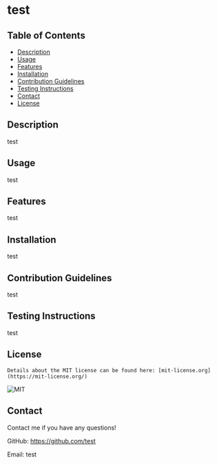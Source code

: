 
  # test

  ## Table of Contents
  - [Description](#description)
  - [Usage](#usage)
  - [Features](#features)
  - [Installation](#installation)
  - [Contribution Guidelines](#contribution-guidelines)
  - [Testing Instructions](#testing-instructions)
  - [Contact](#contact)
  - [License](#license)

  ## Description
  test

  ## Usage
  test

  ## Features
  test

  ## Installation
  test

  ## Contribution Guidelines
  test

  ## Testing Instructions
  test

  ## License
    Details about the MIT license can be found here: [mit-license.org](https://mit-license.org/)
  ![MIT](https://img.shields.io/badge/license-MIT-blue)

  ## Contact
  Contact me if you have any questions!

  GitHub: https://github.com/test

  Email: test

